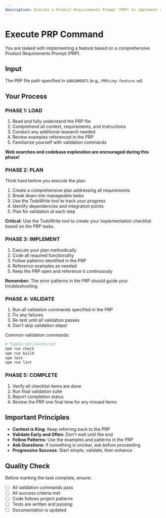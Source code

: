 ```yaml
---
description: Execute a Product Requirements Prompt (PRP) to implement a feature
---
```


# Execute PRP Command

You are tasked with implementing a feature based on a comprehensive Product Requirements Prompt (PRP).

## Input
The PRP file path specified in `$ARGUMENTS` (e.g., `PRPs/my-feature.md`)

## Your Process

### PHASE 1: LOAD
1. Read and fully understand the PRP file
2. Comprehend all context, requirements, and instructions
3. Conduct any additional research needed
4. Review examples referenced in the PRP
5. Familiarize yourself with validation commands

**Web searches and codebase exploration are encouraged during this phase!**

### PHASE 2: PLAN
Think hard before you execute the plan.

1. Create a comprehensive plan addressing all requirements
2. Break down into manageable tasks
3. Use the TodoWrite tool to track your progress
4. Identify dependencies and integration points
5. Plan for validation at each step

**Critical:** Use the TodoWrite tool to create your implementation checklist based on the PRP tasks.

### PHASE 3: IMPLEMENT
1. Execute your plan methodically
2. Code all required functionality
3. Follow patterns identified in the PRP
4. Reference examples as needed
5. Keep the PRP open and reference it continuously

**Remember:** The error patterns in the PRP should guide your troubleshooting.

### PHASE 4: VALIDATE
1. Run all validation commands specified in the PRP
2. Fix any failures
3. Re-test until all validation passes
4. Don't skip validation steps!

Common validation commands:
```bash
# TypeScript/JavaScript
npm run check
npm run build
npm test
npm run lint
```

### PHASE 5: COMPLETE
1. Verify all checklist items are done
2. Run final validation suite
3. Report completion status
4. Review the PRP one final time for any missed items

## Important Principles

- **Context is King**: Keep referring back to the PRP
- **Validate Early and Often**: Don't wait until the end
- **Follow Patterns**: Use the examples and patterns in the PRP
- **Ask Questions**: If something is unclear, ask before proceeding
- **Progressive Success**: Start simple, validate, then enhance

## Quality Check
Before marking the task complete, ensure:
- [ ] All validation commands pass
- [ ] All success criteria met
- [ ] Code follows project patterns
- [ ] Tests are written and passing
- [ ] Documentation is updated

